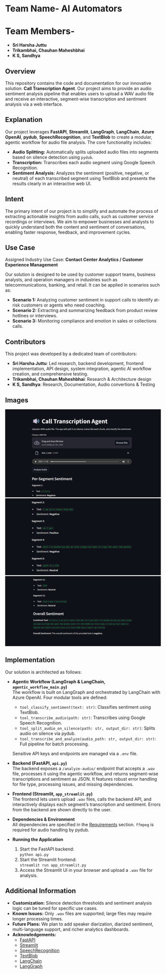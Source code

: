 # Team Name- **AI Automators**
# Team Members-
- **Sri Harsha Juttu**
- **Trikambhai, Chauhan Maheshbhai**
- **K S, Sandhya**


## Overview
This repository contains the code and documentation for our innovative solution: **Call Transcription Agent**. Our project aims to provide an audio sentiment analysis pipeline that enables users to upload a WAV audio file and receive an interactive, segment-wise transcription and sentiment analysis via a web interface.

## Explanation
Our project leverages **FastAPI**, **Streamlit**, **LangGraph**, **LangChain**, **Azure OpenAI**, **pydub**, **SpeechRecognition**, and **TextBlob** to create a modular, agentic workflow for audio file analysis. The core functionality includes:
- **Audio Splitting:** Automatically splits uploaded audio files into segments based on silence detection using `pydub`.
- **Transcription:** Transcribes each audio segment using Google Speech Recognition.
- **Sentiment Analysis:** Analyzes the sentiment (positive, negative, or neutral) of each transcribed segment using TextBlob and presents the results clearly in an interactive web UI.

## Intent
The primary intent of our project is to simplify and automate the process of extracting actionable insights from audio calls, such as customer service recordings or interviews. We aim to empower businesses and analysts to quickly understand both the content and sentiment of conversations, enabling faster response, feedback, and improvement cycles.

## Use Case
Assigned Industry Use Case:
**Contact Center Analytics / Customer Experience Management**
 
Our solution is designed to be used by customer support teams, business analysts, and operation managers in industries such as telecommunications, banking, and retail. It can be applied in scenarios such as:
- **Scenario 1:** Analyzing customer sentiment in support calls to identify at-risk customers or agents who need coaching.
- **Scenario 2:** Extracting and summarizing feedback from product review hotlines or interviews.
- **Scenario 3:** Monitoring compliance and emotion in sales or collections calls.

## Contributors
This project was developed by a dedicated team of contributors:
- **Sri Harsha Juttu**: Led research, backend development, frontend implementation, API design, system integration, agentic AI workflow creation, and comprehensive testing.
- **Trikambhai, Chauhan Maheshbhai**: Research & Architecture design
- **K S, Sandhya**: Research, Documentation, Audio convertions & Testing

## Images
![Screenshot 1](experimentation\UI_Design_1.png)
![Screenshot 2](experimentation\UI_design_2.png)
![Screenshot 3](experimentation\UI_design_3.png)

## Implementation
Our solution is architected as follows:

- **Agentic Workflow (LangGraph & LangChain, `agentic_workflow_main.py`)**  
  The workflow is built on LangGraph and orchestrated by LangChain with Azure OpenAI. Four modular tools are defined:  
    - `tool_classify_sentiment(text: str)`: Classifies sentiment using TextBlob.
    - `tool_transcribe_audio(path: str)`: Transcribes using Google Speech Recognition.
    - `tool_split_audio_on_silence(path: str, output_dir: str)`: Splits audio on silence via pydub.
    - `tool_transcribe_and_analyze(audio_path: str, output_dir: str)`: Full pipeline for batch processing.

  Sensitive API keys and endpoints are managed via a `.env` file.

- **Backend (FastAPI, `api.py`)**  
  The backend exposes a `/analyze-audio/` endpoint that accepts a `.wav` file, processes it using the agentic workflow, and returns segment-wise transcriptions and sentiment as JSON. It features robust error handling for file type, processing issues, and missing dependencies.

- **Frontend (Streamlit, `app_streamlit.py`)**  
  The frontend lets users upload `.wav` files, calls the backend API, and interactively displays each segment’s transcription and sentiment. Errors from the backend are shown directly to the user.

- **Dependencies & Environment**  
  All dependencies are specified in the [Requirements](#requirements) section. `ffmpeg` is required for audio handling by pydub.

- **Running the Application**  
  1. Start the FastAPI backend:  
    `python api.py`
  2. Start the Streamlit frontend:  
    `streamlit run app_streamlit.py`
  3. Access the Streamlit UI in your browser and upload a `.wav` file for analysis.

## Additional Information
- **Customization:** Silence detection thresholds and sentiment analysis logic can be tuned for specific use cases.
- **Known Issues:** Only `.wav` files are supported; large files may require longer processing times.
- **Future Plans:** We plan to add speaker diarization, diarized sentiment, multi-language support, and richer analytics dashboards.
- **Acknowledgements:**  
  - [FastAPI](https://fastapi.tiangolo.com/)
  - [Streamlit](https://streamlit.io/)
  - [SpeechRecognition](https://pypi.org/project/SpeechRecognition/)
  - [TextBlob](https://textblob.readthedocs.io/en/dev/)
  - [LangChain](https://python.langchain.com/)
  - [LangGraph](https://github.com/langchain-ai/langgraph)
